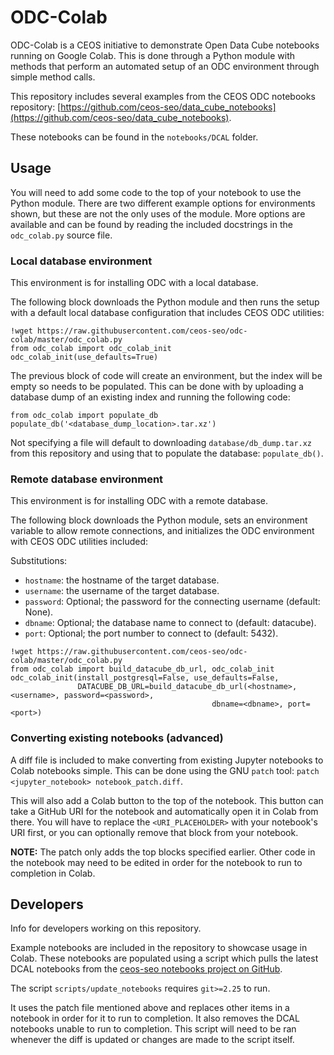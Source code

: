 # ODC-Colab
ODC-Colab is a CEOS initiative to demonstrate Open Data Cube notebooks running
on Google Colab. This is done through a Python module with methods that perform
an automated setup of an ODC environment through simple method calls.

This repository includes several examples from the CEOS ODC notebooks
repository:
[https://github.com/ceos-seo/data_cube_notebooks](https://github.com/ceos-seo/data_cube_notebooks).

These notebooks can be found in the `notebooks/DCAL` folder.

## Usage
You will need to add some code to the top of your notebook to use the Python
module. There are two different example options for environments shown, but
these are not the only uses of the module. More options are available and can
be found by reading the included docstrings in the `odc_colab.py` source file.
### Local database environment
This environment is for installing ODC with a local database.

The following block downloads the Python module and then runs the setup with a
default local database configuration that includes CEOS ODC utilities:

	!wget https://raw.githubusercontent.com/ceos-seo/odc-colab/master/odc_colab.py
	from odc_colab import odc_colab_init
	odc_colab_init(use_defaults=True)

The previous block of code will create an environment, but the index will be
empty so needs to be populated. This can be done with by uploading a database
dump of an existing index and running the following code:

	from odc_colab import populate_db
	populate_db('<database_dump_location>.tar.xz')

Not specifying a file will default to downloading `database/db_dump.tar.xz`
from this repository and using that to populate the database: `populate_db()`.

### Remote database environment
This environment is for installing ODC with a remote database.

The following block downloads the Python module, sets an environment variable
to allow remote connections, and initializes the ODC environment with CEOS ODC
utilities included:

Substitutions:
* `hostname`: the hostname of the target database.
* `username`: the username of the target database.
* `password`: Optional; the password for the connecting username (default: None).
* `dbname`: Optional; the database name to connect to (default: datacube).
* `port`: Optional; the port number to connect to (default: 5432).

```
!wget https://raw.githubusercontent.com/ceos-seo/odc-colab/master/odc_colab.py
from odc_colab import build_datacube_db_url, odc_colab_init
odc_colab_init(install_postgresql=False, use_defaults=False,
               DATACUBE_DB_URL=build_datacube_db_url(<hostname>, <username>, password=<password>,
		                                     dbname=<dbname>, port=<port>)
```

### Converting existing notebooks (advanced)
A diff file is included to make converting from existing Jupyter notebooks to
Colab notebooks simple. This can be done using the GNU `patch` tool: `patch
<jupyter_notebook> notebook_patch.diff`.

This will also add a Colab button to the top of the notebook. This button can
take a GitHub URI for the notebook and automatically open it in Colab from
there. You will have to replace the `<URI_PLACEHOLDER>` with your notebook's
URI first, or you can optionally remove that block from your notebook.

**NOTE:** The patch only adds the top blocks specified earlier. Other code in
the notebook may need to be edited in order for the notebook to run to
completion in Colab.

## Developers
Info for developers working on this repository.

Example notebooks are included in the repository to showcase usage in Colab.
These notebooks are populated using a script which pulls the latest DCAL
notebooks from the [ceos-seo notebooks project on
GitHub](https://github.com/ceos-seo/data_cube_notebooks.git).

The script `scripts/update_notebooks` requires `git>=2.25` to run.

It uses the patch file mentioned above and replaces other items in a notebook
in order for it to run to completion. It also removes the DCAL notebooks unable
to run to completion. This script will need to be ran whenever the diff is
updated or changes are made to the script itself.
